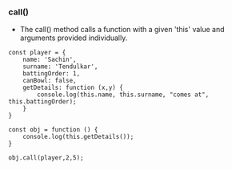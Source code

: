 ### call()

- The call() method calls a function with a given 'this' value and arguments provided individually.

```
const player = {
    name: 'Sachin',
    surname: 'Tendulkar',
    battingOrder: 1,
    canBowl: false,
    getDetails: function (x,y) {
        console.log(this.name, this.surname, "comes at", this.battingOrder);
    }
}

const obj = function () {
    console.log(this.getDetails());
}

obj.call(player,2,5);

```